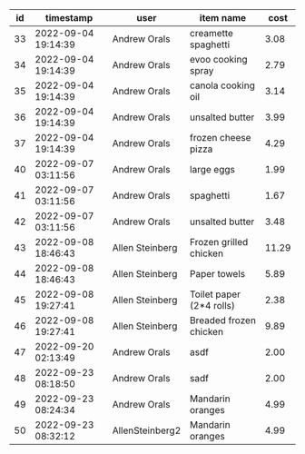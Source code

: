 |id|timestamp|user|item name|cost|
|---|---|---|---|---|
|33|2022-09-04 19:14:39|Andrew Orals|creamette spaghetti|3.08|
|34|2022-09-04 19:14:39|Andrew Orals|evoo cooking spray|2.79|
|35|2022-09-04 19:14:39|Andrew Orals|canola cooking oil|3.14|
|36|2022-09-04 19:14:39|Andrew Orals|unsalted butter|3.99|
|37|2022-09-04 19:14:39|Andrew Orals|frozen cheese pizza|4.29|
|40|2022-09-07 03:11:56|Andrew Orals|large eggs|1.99|
|41|2022-09-07 03:11:56|Andrew Orals|spaghetti|1.67|
|42|2022-09-07 03:11:56|Andrew Orals|unsalted butter|3.48|
|43|2022-09-08 18:46:43|Allen Steinberg|Frozen grilled chicken|11.29|
|44|2022-09-08 18:46:43|Allen Steinberg|Paper towels|5.89|
|45|2022-09-08 19:27:41|Allen Steinberg|Toilet paper (2*4 rolls)|2.38|
|46|2022-09-08 19:27:41|Allen Steinberg|Breaded frozen chicken|9.89|
|47|2022-09-20 02:13:49|Andrew Orals|asdf|2.00|
|48|2022-09-23 08:18:50|Andrew Orals|sadf|2.00|
|49|2022-09-23 08:24:34|Andrew Orals|Mandarin oranges|4.99|
|50|2022-09-23 08:32:12|AllenSteinberg2|Mandarin oranges|4.99|
